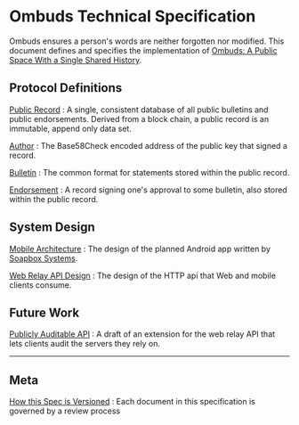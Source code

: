 <!-- title: Ombuds Spec -->

# Ombuds Technical Specification
Ombuds ensures a person's words are neither forgotten nor modified.
This document defines and specifies the implementation of [Ombuds: A Public Space With a Single Shared History](https://getombuds.org/research/).

## Protocol Definitions
[Public Record](/public_record)
:   A single, consistent database of all public bulletins and public endorsements. Derived from a block chain, a public record is an immutable, append only data set.

[Author](/author)
:   The Base58Check encoded address of the public key that signed a record.

[Bulletin](/bulletin)
:   The common format for statements stored within the public record.

[Endorsement](/endorsement)
:   A record signing one's approval to some bulletin, also stored within the public record.

## System Design

[Mobile Architecture](/mobile-arch)
:   The design of the planned Android app written by [Soapbox Systems](http://soapbox.systems).

[Web Relay API Design](/web-relay-api)
:   The design of the HTTP api that Web and mobile clients consume.

## Future Work

[Publicly Auditable API](/audit-api-exten)
:   A draft of an extension for the web relay API that lets clients audit the servers they rely on.

---------------------

## Meta

[How this Spec is Versioned](/versions)
: Each document in this specification is governed by a review process
